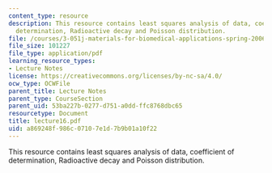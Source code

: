 ```yaml
---
content_type: resource
description: This resource contains least squares analysis of data, coefficient of
  determination, Radioactive decay and Poisson distribution.
file: /courses/3-051j-materials-for-biomedical-applications-spring-2006/a869248f986c07107e1d7b9b01a10f22_lecture16.pdf
file_size: 101227
file_type: application/pdf
learning_resource_types:
- Lecture Notes
license: https://creativecommons.org/licenses/by-nc-sa/4.0/
ocw_type: OCWFile
parent_title: Lecture Notes
parent_type: CourseSection
parent_uid: 53ba227b-0277-d751-a0dd-ffc8768dbc65
resourcetype: Document
title: lecture16.pdf
uid: a869248f-986c-0710-7e1d-7b9b01a10f22
---
```

This resource contains least squares analysis of data, coefficient of determination, Radioactive decay and Poisson distribution.